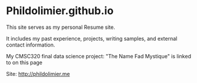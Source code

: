 # Phildolimier.github.io


This site serves as my personal Resume site.

It includes my past experience, projects, writing samples, and external contact information.

My CMSC320 final data science project: "The Name Fad Mystique" is linked to on this page

Site: http://phildolimier.me
